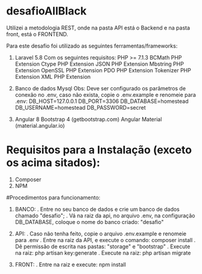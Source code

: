 # desafioAllBlack

Utilizei a metodologia REST, onde na pasta API está o Backend  e na pasta front, está o FRONTEND.

Para este desafio foi utilizado as seguintes ferramentas/frameworks:

  1) Laravel 5.8
    Com os seguintes requisitos:
        PHP >= 7.1.3
        BCMath PHP Extension
        Ctype PHP Extension
        JSON PHP Extension
        Mbstring PHP Extension
        OpenSSL PHP Extension
        PDO PHP Extension
        Tokenizer PHP Extension
        XML PHP Extension
        
  2) Banco de dados Mysql 
    Obs: Deve ser configurado os parâmetros de conexão no .env, caso não exista, copie o .env.example e renomeie para .env: 
      DB_HOST=127.0.0.1
      DB_PORT=3306
      DB_DATABASE=homestead
      DB_USERNAME=homestead
      DB_PASSWORD=secret
      
  3) Angular 8
    Bootstrap 4 (getbootstrap.com)
    Angular Material (material.angular.io)
      
# Requisitos para a Instalação (exceto os acima sitados):
  1) Composer
  2) NPM
      
#Procedimentos para funcionamento:
  1) BANCO:
    . Entre no seu banco de dados e crie um banco de dados chamado "desafio";
    . Vá na raiz da api, no arquivo .env, na configuração DB_DATABASE, coloque o nome do banco criado: "desafio"
    
  2) API:
    . Caso não tenha feito, copie o arquivo .env.example e renomeie para .env
    . Entre na raiz da API, e execute o comando: composer install
    . Dê permissão de escrita nas pastas: "storage" e "bootstrap"
    . Execute na raiz: php artisan key:generate
    . Execute na raiz: php artisan migrate
    
  3) FRONT:
    . Entre na raiz e execute: npm install
    
  
